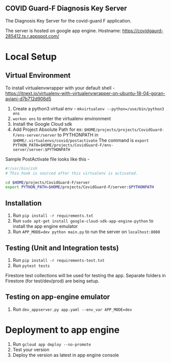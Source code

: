 COVID Guard-F Diagnosis Key Server
----------------------------------------


The Diagnosis Key Server for the covid-guard F application.

The server is hosted on google app engine.
Hostname: https://covidgaurd-285412.ts.r.appspot.com/

# Local Setup

## Virtual Environment
To install virtualenvwrapper with your default shell - https://itnext.io/virtualenv-with-virtualenvwrapper-on-ubuntu-18-04-goran-aviani-d7b712d906d5

1. Create a python3 virtual env  - `mkvirtualenv --python=/use/bin/python3 ens`
2. `workon ens` to enter the virtualenv environment
3. Install the Google Cloud sdk
4. Add Project Absolute Path for ex: `$HOME/projects/projects/CovidGuard-F/ens-server/server` to PYTHONPATH in `$HOME/.virtualenvs/covid/postactivate`
    The command is `export PYTHON_PATH=$HOME/projects/CovidGuard-F/ens-server/server:$PYTHONPATH`

Sample PostActivate file looks like this - 
```sh
#!/usr/bin/zsh
# This hook is sourced after this virtualenv is activated.

cd $HOME/projects/CovidGuard-F/server
export PYTHON_PATH=$HOME/projects/CovidGuard-F/server:$PYTHONPATH
```

## Installation
1. Run `pip install -r requirements.txt`
2. Run `sudo apt-get install google-cloud-sdk-app-engine-python` to install the
   app engine emulator
3. Run `APP_MODE=dev python main.py` to run the server on `localhost:8080`

## Testing (Unit and Integration tests)
1. Run `pip install -r requirements-test.txt`
2. Run `pytest tests`

Firestore test collections will be used for testing the app. Separate folders
in Firestore (for test/dev/prod) are being setup.

## Testing on app-engine emulator
1. Run `dev_appserver.py app.yaml --env_var APP_MODE=dev`

# Deployment to app engine

1. Run `gcloud app deploy --no-promote`
2. Test your version
3. Deploy the version as latest in app engine console
